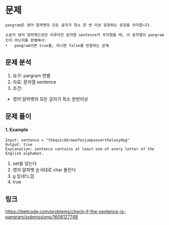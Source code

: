 # 문제
~~~text
pangram은 영어 알파벳의 모든 글자가 최소 한 번 이상 등장하는 문장을 의미합니다.

소문자 영어 알파벳으로만 이루어진 문자열 sentence가 주어졌을 때, 이 문자열이 pangram인지 아닌지를 판별해서:
•	pangram이면 true를, 아니면 false를 반환하는 문제
~~~ 

## 문제 분석
1. 요구: pargram 판별 
2. 자료: 문자열 sentence
3. 조건:
- 영어 알파벳의 모든 글자가 최소 한번이상

## 문제 풀이

#### 1. Example
~~~text
Input: sentence = "thequickbrownfoxjumpsoverthelazydog"
Output: true
Explanation: sentence contains at least one of every letter of the English alphabet.
~~~
1. set을 넣는다
2. 영어 알파벳 순서대로 char 돌린다
3. g 있네!느낌
4. true


## 링크 
https://leetcode.com/problems/check-if-the-sentence-is-pangram/submissions/1608127748